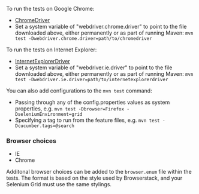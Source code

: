 

To run the tests on Google Chrome:
* [ChromeDriver](https://sites.google.com/a/chromium.org/chromedriver/)
* Set a system variable of "webdriver.chrome.driver" to point to the file downloaded above, either permanently or as part of running Maven: `mvn test -Dwebdriver.chrome.driver=path/to/chromedriver`

To run the tests on Internet Explorer:
* [InternetExplorerDriver](https://github.com/SeleniumHQ/selenium/wiki/InternetExplorerDriver)
* Set a system variable of "webdriver.ie.driver" to point to the file downloaded above, either permanently or as part of running Maven: `mvn test -Dwebdriver.ie.driver=path/to/internetexplorerdriver`



You can also add configurations to the `mvn test` command:
* Passing through any of the config.properties values as system properties, e.g. `mvn test -Dbrowser=Firefox -DseleniumEnvironment=grid`
* Specifying a tag to run from the feature files, e.g. `mvn test -Dcucumber.tags=@search`

### Browser choices
* IE
* Chrome

Additonal browser choices can be added to the `browser.enum` file within the tests. The format is based on the style used by Browserstack, and your Selenium Grid must use the same stylings.
